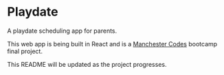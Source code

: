 # Playdate

A playdate scheduling app for parents.

This web app is being built in React and is a [Manchester Codes](https://www.manchestercodes.com/) bootcamp final project.

This README will be updated as the project progresses.
